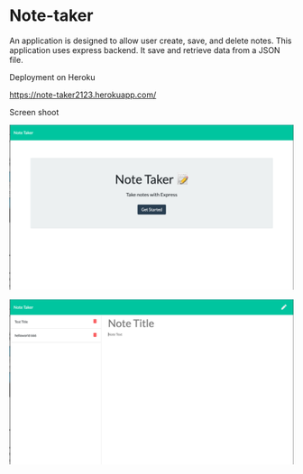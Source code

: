 # Note-taker

An application is designed to allow user create, save, and delete notes. 
This application uses express backend.
It save and retrieve data from a JSON file.

Deployment on Heroku

https://note-taker2123.herokuapp.com/


Screen shoot

![Screenshot](./screenshot/test1.png)

![Screenshot](./screenshot/test2.png)

